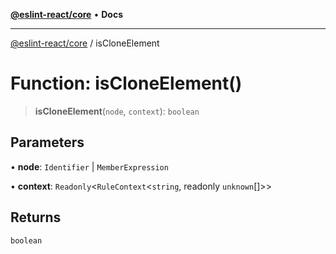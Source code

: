 [**@eslint-react/core**](../README.md) • **Docs**

***

[@eslint-react/core](../README.md) / isCloneElement

# Function: isCloneElement()

> **isCloneElement**(`node`, `context`): `boolean`

## Parameters

• **node**: `Identifier` \| `MemberExpression`

• **context**: `Readonly`\<`RuleContext`\<`string`, readonly `unknown`[]\>\>

## Returns

`boolean`
